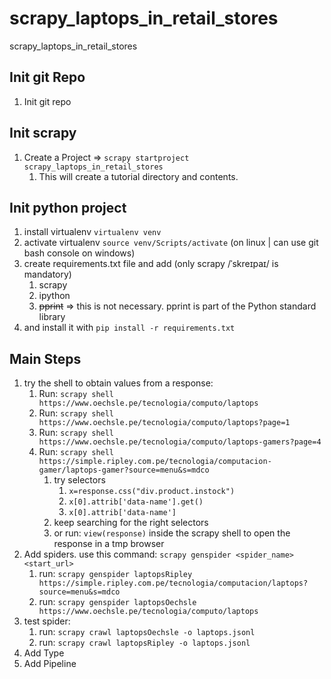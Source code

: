 # scrapy_laptops_in_retail_stores

scrapy_laptops_in_retail_stores

## Init git Repo

1. Init git repo

## Init scrapy

1. Create a Project => `scrapy startproject scrapy_laptops_in_retail_stores`
    1. This will create a tutorial directory and contents.

## Init python project

1. install virtualenv `virtualenv venv`
1. activate virtualenv `source venv/Scripts/activate` (on linux | can use git bash console on windows)
1. create requirements.txt file and add (only scrapy /ˈskreɪpaɪ/ is mandatory)
    1. scrapy
    1. ipython
    1. ~~pprint~~ => this is not necessary. pprint is part of the Python standard library
1. and install it with `pip install -r requirements.txt`

## Main Steps

1. try the shell to obtain values from a response:
    1. Run: `scrapy shell https://www.oechsle.pe/tecnologia/computo/laptops`
    1. Run: `scrapy shell https://www.oechsle.pe/tecnologia/computo/laptops?page=1`
    1. Run: `scrapy shell https://www.oechsle.pe/tecnologia/computo/laptops-gamers?page=4`
    1. Run: `scrapy shell https://simple.ripley.com.pe/tecnologia/computacion-gamer/laptops-gamer?source=menu&s=mdco`
        1. try selectors
            1. `x=response.css("div.product.instock")`
            1. `x[0].attrib['data-name'].get()`
            1. `x[0].attrib['data-name']`
        1. keep searching for the right selectors
        1. or run: `view(response)` inside the scrapy shell to open the response in a tmp browser
1. Add spiders. use this command: `scrapy genspider <spider_name> <start_url>`
    1. run: `scrapy genspider laptopsRipley https://simple.ripley.com.pe/tecnologia/computacion/laptops?source=menu&s=mdco`
    1. run: `scrapy genspider laptopsOechsle https://www.oechsle.pe/tecnologia/computo/laptops`
1. test spider:
    1. run: `scrapy crawl laptopsOechsle -o laptops.jsonl`
    1. run: `scrapy crawl laptopsRipley -o laptops.jsonl`
1. Add Type
1. Add Pipeline
